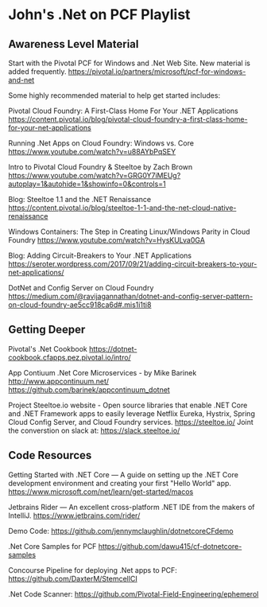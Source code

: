 # John's .Net on PCF Playlist
## Awareness Level Material

Start with the Pivotal PCF for Windows and .Net Web Site.  New material is added frequently.
https://pivotal.io/partners/microsoft/pcf-for-windows-and-net

Some highly recommended material to help get started includes:

Pivotal Cloud Foundry: A First-Class Home For Your .NET Applications
https://content.pivotal.io/blog/pivotal-cloud-foundry-a-first-class-home-for-your-net-applications

Running .Net Apps on Cloud Foundry: Windows vs. Core
https://www.youtube.com/watch?v=u88AYbPqSEY

Intro to Pivotal Cloud Foundry & Steeltoe by Zach Brown
https://www.youtube.com/watch?v=GRG0Y7iMEUg?autoplay=1&autohide=1&showinfo=0&controls=1

Blog: Steeltoe 1.1 and the .NET Renaissance
https://content.pivotal.io/blog/steeltoe-1-1-and-the-net-cloud-native-renaissance

Windows Containers: The Step in Creating Linux/Windows Parity in Cloud Foundry
https://www.youtube.com/watch?v=HysKULva0GA

Blog: Adding Circuit-Breakers to Your .NET Applications https://seroter.wordpress.com/2017/09/21/adding-circuit-breakers-to-your-net-applications/

DotNet and Config Server on Cloud Foundry
https://medium.com/@ravijagannathan/dotnet-and-config-server-pattern-on-cloud-foundry-ae5cc918ca6d#.mis1i1ti8

## Getting Deeper
Pivotal's .Net Cookbook
https://dotnet-cookbook.cfapps.pez.pivotal.io/intro/

App Contiuum .Net Core Microservices - by Mike Barinek
http://www.appcontinuum.net/
https://github.com/barinek/appcontinuum_dotnet

Project Steeltoe.io website - Open source libraries that enable .NET Core and .NET Framework apps to easily leverage Netflix Eureka, Hystrix, Spring Cloud Config Server, and Cloud Foundry services.
https://steeltoe.io/
Joint the converstion on slack at: https://slack.steeltoe.io/

## Code Resources
Getting Started with .NET Core — A guide on setting up the .NET Core development environment and creating your first "Hello World" app. https://www.microsoft.com/net/learn/get-started/macos

Jetbrains Rider — An excellent cross-platform .NET IDE from the makers of IntelliJ. https://www.jetbrains.com/rider/

Demo Code:
https://github.com/jennymclaughlin/dotnetcoreCFdemo 

.Net Core Samples for PCF
https://github.com/dawu415/cf-dotnetcore-samples

Concourse Pipeline for deploying .Net apps to PCF:
https://github.com/DaxterM/StemcellCI

.Net Code Scanner:
https://github.com/Pivotal-Field-Engineering/ephemerol
